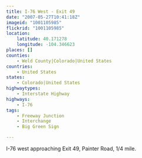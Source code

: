 ```yaml
---
title: I-76 West - Exit 49
date: "2007-05-27T10:41:18Z"
imageid: "1001105985"
flickrid: "1001105985"
location:
    latitude: 40.171278
    longitude: -104.346623
places: []
counties:
    - Weld County|Colorado|United States
countries:
    - United States
states:
    - Colorado|United States
highwaytypes:
    - Interstate Highway
highways:
    - I-76
tags:
    - Freeway Junction
    - Interchange
    - Big Green Sign

---
```

I-76 west approaching Exit 49, Painter Road, 1/4 mile.